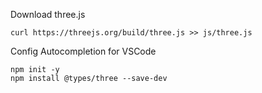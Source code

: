 Download three.js

`curl https://threejs.org/build/three.js >> js/three.js`

Config Autocompletion for VSCode

```
npm init -y
npm install @types/three --save-dev
```